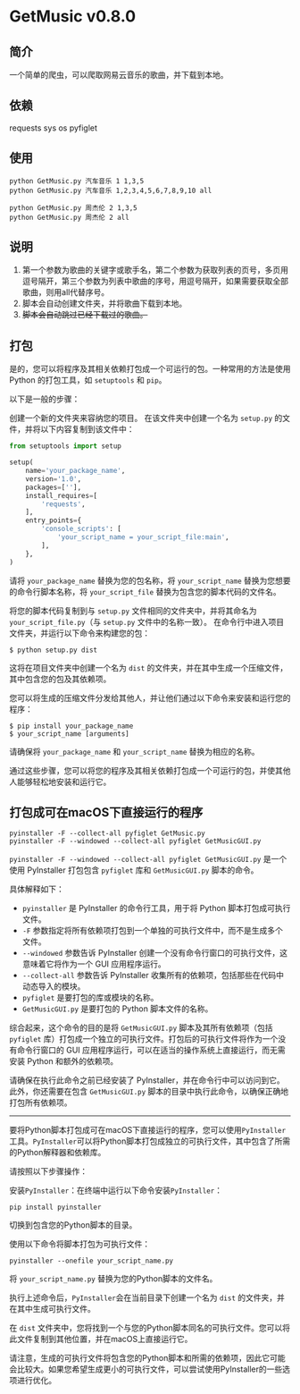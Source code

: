 # GetMusic v0.8.0
## 简介
一个简单的爬虫，可以爬取网易云音乐的歌曲，并下载到本地。

## 依赖
requests
sys
os
pyfiglet

## 使用
``` 
python GetMusic.py 汽车音乐 1 1,3,5
python GetMusic.py 汽车音乐 1,2,3,4,5,6,7,8,9,10 all

python GetMusic.py 周杰伦 2 1,3,5
python GetMusic.py 周杰伦 2 all
``` 

## 说明
1. 第一个参数为歌曲的关键字或歌手名，第二个参数为获取列表的页号，多页用逗号隔开，第三个参数为列表中歌曲的序号，用逗号隔开，如果需要获取全部歌曲，则用all代替序号。
2. 脚本会自动创建文件夹，并将歌曲下载到本地。
3. ~~脚本会自动跳过已经下载过的歌曲。~~


## 打包
是的，您可以将程序及其相关依赖打包成一个可运行的包。一种常用的方法是使用 Python 的打包工具，如 `setuptools` 和 `pip`。

以下是一般的步骤：

创建一个新的文件夹来容纳您的项目。
在该文件夹中创建一个名为 `setup.py` 的文件，并将以下内容复制到该文件中：
```python
from setuptools import setup

setup(
    name='your_package_name',
    version='1.0',
    packages=[''],
    install_requires=[
        'requests',
    ],
    entry_points={
        'console_scripts': [
            'your_script_name = your_script_file:main',
        ],
    },
)
```
请将 `your_package_name` 替换为您的包名称，将 `your_script_name` 替换为您想要的命令行脚本名称，将 `your_script_file` 替换为包含您的脚本代码的文件名。

将您的脚本代码复制到与 `setup.py` 文件相同的文件夹中，并将其命名为 `your_script_file.py`（与 `setup.py` 文件中的名称一致）。
在命令行中进入项目文件夹，并运行以下命令来构建您的包：
```shell
$ python setup.py dist
```
这将在项目文件夹中创建一个名为 `dist` 的文件夹，并在其中生成一个压缩文件，其中包含您的包及其依赖项。

您可以将生成的压缩文件分发给其他人，并让他们通过以下命令来安装和运行您的程序：
```shell
$ pip install your_package_name
$ your_script_name [arguments]
```
请确保将 `your_package_name` 和 `your_script_name` 替换为相应的名称。

通过这些步骤，您可以将您的程序及其相关依赖打包成一个可运行的包，并使其他人能够轻松地安装和运行它。

## 打包成可在macOS下直接运行的程序
```shell
pyinstaller -F --collect-all pyfiglet GetMusic.py 
pyinstaller -F --windowed --collect-all pyfiglet GetMusicGUI.py
```

`pyinstaller -F --windowed --collect-all pyfiglet GetMusicGUI.py` 是一个使用 PyInstaller 打包包含 `pyfiglet` 库和 `GetMusicGUI.py` 脚本的命令。

具体解释如下：

- `pyinstaller` 是 PyInstaller 的命令行工具，用于将 Python 脚本打包成可执行文件。
- `-F` 参数指定将所有依赖项打包到一个单独的可执行文件中，而不是生成多个文件。
- `--windowed` 参数告诉 PyInstaller 创建一个没有命令行窗口的可执行文件，这意味着它将作为一个 GUI 应用程序运行。
- `--collect-all` 参数告诉 PyInstaller 收集所有的依赖项，包括那些在代码中动态导入的模块。
- `pyfiglet` 是要打包的库或模块的名称。
- `GetMusicGUI.py` 是要打包的 Python 脚本文件的名称。

综合起来，这个命令的目的是将 `GetMusicGUI.py` 脚本及其所有依赖项（包括 `pyfiglet` 库）打包成一个独立的可执行文件。打包后的可执行文件将作为一个没有命令行窗口的 GUI 应用程序运行，可以在适当的操作系统上直接运行，而无需安装 Python 和额外的依赖项。

请确保在执行此命令之前已经安装了 PyInstaller，并在命令行中可以访问到它。此外，你还需要在包含 `GetMusicGUI.py` 脚本的目录中执行此命令，以确保正确地打包所有依赖项。

---

要将Python脚本打包成可在macOS下直接运行的程序，您可以使用`PyInstaller`工具。`PyInstaller`可以将Python脚本打包成独立的可执行文件，其中包含了所需的Python解释器和依赖库。

请按照以下步骤操作：

安装`PyInstaller`：在终端中运行以下命令安装`PyInstaller`：
```shell
pip install pyinstaller
```
切换到包含您的Python脚本的目录。

使用以下命令将脚本打包为可执行文件：
```shell
pyinstaller --onefile your_script_name.py
```
将 `your_script_name.py` 替换为您的Python脚本的文件名。

执行上述命令后，`PyInstaller`会在当前目录下创建一个名为 `dist` 的文件夹，并在其中生成可执行文件。

在 `dist` 文件夹中，您将找到一个与您的Python脚本同名的可执行文件。您可以将此文件复制到其他位置，并在macOS上直接运行它。

请注意，生成的可执行文件将包含您的Python脚本和所需的依赖项，因此它可能会比较大。如果您希望生成更小的可执行文件，可以尝试使用PyInstaller的一些选项进行优化。
